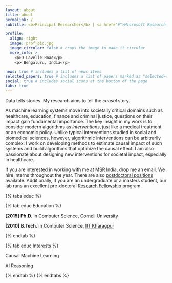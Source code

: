 ```yaml
---
layout: about
title: about
permalink: /
subtitle: <b>Principal Researcher</b> | <a href="#">Microsoft Research India</a>

profile:
  align: right
  image: prof_pic.jpg
  image_circular: false # crops the image to make it circular
  more_info: >
    <p>9 Lavelle Road</p>
    <p> Bengaluru, India</p>

news: true # includes a list of news items
selected_papers: true # includes a list of papers marked as "selected={true}"
social: true # includes social icons at the bottom of the page
tabs: true
---
```


Data tells stories. My research aims to tell the _causal_ story.

As machine learning systems move into societally critical domains such as healthcare, education, finance and criminal justice, questions on their impact gain fundamental importance.
The key insight in my work is to consider modern algorithms as _interventions_, just like a medical treatment or an economic policy. Unlike typical interventions studied in social and biomedical sciences, however, algorithmic interventions can be arbitrarily complex. I work on developing methods to estimate causal impact of such systems and build algorithms that optimize the causal effect. I am also passionate about designing new interventions for societal impact, especially in healthcare.

If you are interested in working with me at MSR India, drop me an email. We hire interns throughout the year. There are also [postdoctoral positions](https://www.microsoft.com/en-us/research/msr-india-hiring/) available. Additionally,
if you are an undergraduate or a masters student, <!--you can additionally apply to the pre-doctoral [Research Fellowship](link-to-rf) program.-->
our lab runs an excellent pre-doctoral [Research Fellowship](https://www.microsoft.com/en-us/research/lab/microsoft-research-india/research-fellow-program/)
program.

{% tabs educ %}

{% tab educ Education %}

<b>[2015]</b> <b>Ph.D.</b> in Computer Science,
<a href="#">Cornell University</a>

<b>[2010]</b> <b>B.Tech.</b> in Computer Science,
<a href="#">IIT Kharagpur</a>

{% endtab %}

{% tab educ Interests %}

Causal Machine Learning

AI Reasoning

{% endtab %}
{% endtabs %}

